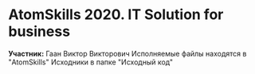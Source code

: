 # AtomSkills 2020. IT Solution for business
**Участник:** Гаан Виктор Викторович
Исполняемые файлы находятся в "AtomSkills"
Исходники в папке "Исходный код"
